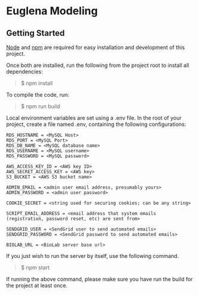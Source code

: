 # Euglena Modeling

## Getting Started

[Node](https://nodejs.org) and [npm](https://npmjs.org) are required for easy installation and development of this project.

Once both are installed, run the following from the project root to install all dependencies:

> $ npm install

To compile the code, run:

> $ npm run build

Local environment variables are set using a .env file. In the root of your project, create a file named .env, containing the following configurations:

```
RDS_HOSTNAME = <MySQL Host>
RDS_PORT = <MySQL Port>
RDS_DB_NAME = <MySQL database name>
RDS_USERNAME = <MySQL username>
RDS_PASSWORD = <MySQL password>

AWS_ACCESS_KEY_ID = <AWS key ID>
AWS_SECRET_ACCESS_KEY = <AWS key>
S3_BUCKET = <AWS S3 bucket name>

ADMIN_EMAIL = <admin user email address, presumably yours>
ADMIN_PASSWORD = <admin user password>

COOKIE_SECRET = <string used for securing cookies; can be any string>

SCRIPT_EMAIL_ADDRESS = <email address that system emails (registration, password reset, etc) are sent from>

SENDGRID_USER = <SendGrid user to send automated emails>
SENDGRID_PASSWORD = <SendGrid password to send automated emails>

BIOLAB_URL = <BioLab server base url>
```

If you just wish to run the server by itself, use the following command.  

> $ npm start

If running the above command, please make sure you have run the build for the project at least once.
